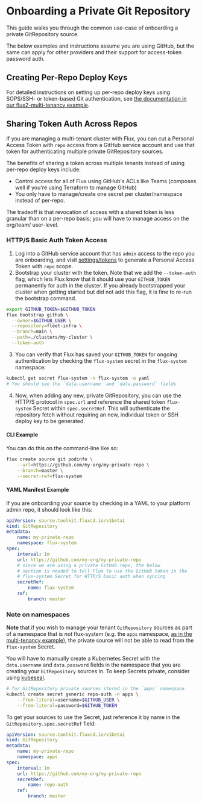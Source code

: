 # Onboarding a Private Git Repository

This guide walks you through the common use-case of onboarding a private GitRepository source.

The below examples and instructions assume you are using GitHub, but the same 
can apply for other providers and their support for access-token password auth.

## Creating Per-Repo Deploy Keys
For detailed instructions on setting up per-repo deploy keys using SOPS/SSH- or
 token-based Git authentication, see [the documentation in our flux2-multi-tenancy example](https://github.com/fluxcd/flux2-multi-tenancy#onboard-tenants-with-private-repositories).

## Sharing Token Auth Across Repos
If you are managing a multi-tenant cluster with Flux, you can cut a Personal 
Access Token with `repo` access from a GitHub service account and use that 
token for authenticating multiple private GitRepository sources.

The benefits of sharing a token across multiple tenants instead of using 
per-repo deploy keys include:
* Control access for all of Flux using GitHub's ACLs like Teams (composes well
 if you're using Terraform to manage GitHub)
* You only have to manage/create one secret per cluster/namespace instead of 
per-repo.

The tradeoff is that revocation of access with a shared token is less granular 
than on a per-repo basis; you will have to manage access on the org/team/
user-level. 

### HTTP/S Basic Auth Token Access
1. Log into a GitHub service account that has `admin` access to the repo you 
are onboarding, and visit [settings/tokens](https://github.com/settings/tokens) 
to generate a Personal Access Token with `repo` scope. 
2. Bootstrap your cluster with the token. Note that we add the `--token-auth` 
flag, which lets Flux know that it should use your `GITHUB_TOKEN` permanently 
for auth in the cluster.
If you already bootstrapped your cluster when getting started but did not add 
this flag, it is fine to re-run the bootstrap command. 
```sh
export GITHUB_TOKEN=$GITHUB_TOKEN
flux bootstrap github \
  --owner=$GITHUB_USER \
  --repository=fleet-infra \
  --branch=main \
  --path=./clusters/my-cluster \
  --token-auth
```
3.  You can verify that Flux has saved your `GITHUB_TOKEN` for ongoing 
authentication by checking the `flux-system` secret in the `flux-system` 
namespace:
```sh
kubectl get secret flux-system -n flux-system -o yaml
# You should see the `data.username` and `data.password` fields
```
4. Now, when adding any new, private GitRepository, you can use the HTTP/S protocol in `spec.url`
and reference the shared token `flux-system` Secret within `spec.secretRef`. This will authenticate
the repository fetch without requiring an new, individual token or SSH deploy key to be generated.

#### CLI Example
You can do this on the command-line like so:
```sh
flux create source git podinfo \
    --url=https://github.com/my-org/my-private-repo \
    --branch=master \
    --secret-ref=flux-system
```

#### YAML Manifest Example
If you are onboarding your source by checking in a YAML to your platform admin
 repo, it should look like this:
```yaml
apiVersion: source.toolkit.fluxcd.io/v1beta1
kind: GitRepository
metadata:
    name: my-private-repo
    namespace: flux-system
spec:
    interval: 1m
    url: https://github.com/my-org/my-private-repo
    # since we are using a private GitHub repo, the below 
    # section is needed to tell Flux to use the GitHub token in the 
    # flux-system Secret for HTTP/S basic auth when syncing
    secretRef:
        name: flux-system
    ref:
        branch: master
```

### Note on namespaces
**Note** that if you wish to manage your tenant `GitRepository` sources as part of a namespace that is _not_ flux-system (e.g. the `apps` namespace, [as in the multi-tenancy example](https://github.com/fluxcd/flux2-multi-tenancy/blob/main/tenants/base/dev-team/sync.yaml#L5)), the private source will not be able to read from the `flux-system` Secret.

You will have to manually create a Kubernetes Secret with the `data.username` and `data.password` fields in the namespace that you are creating your `GitRepository` sources in. To keep Secrets private, consider using [kubeseal](sealed-secrets.md).
```sh
# for GitRepository private sources stored in the `apps` namespace
kubectl create secret generic repo-auth -n apps \
	--from-literal=username=$GITHUB_USER \
	--from-literal=password=$GITHUB_TOKEN
```

To get your sources to use the Secret, just reference it by name in the `GitRepository.spec.secretRef` field:
```yaml
apiVersion: source.toolkit.fluxcd.io/v1beta1
kind: GitRepository
metadata:
    name: my-private-repo
    namespace: apps
spec:
    interval: 1m
    url: https://github.com/my-org/my-private-repo
    secretRef:
        name: repo-auth
    ref:
        branch: master
```

